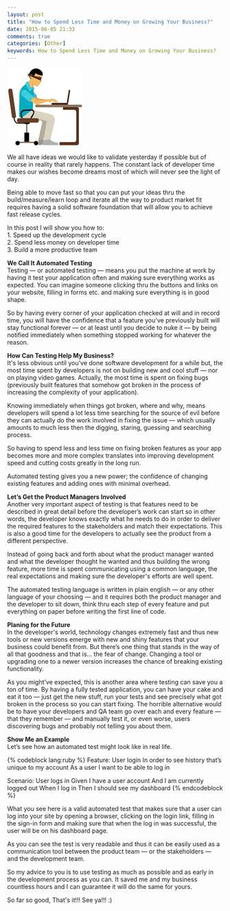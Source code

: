 ```yaml
---
layout: post
title: "How to Spend Less Time and Money on Growing Your Business?"
date: 2015-06-05 21:33
comments: true
categories: [Other]
keywords: How to Spend Less Time and Money on Growing Your Business?
---
```


<p>
  <img src="/images/how_to_spend_less_time_and_money_on_growing_your_business.png" alt="How to Spend Less Time and Money on Growing Your Business?" />
</p>

<p>
  We all have ideas we would like to validate yesterday if possible but of course in reality that rarely happens. The constant lack of developer time makes our wishes become dreams most of which will never see the light of day.
</p>

<p>
  Being able to move fast so that you can put your ideas thru the build/measure/learn loop and iterate all the way to product market fit requires having a solid software foundation that will allow you to achieve fast release cycles.
</p>

<p>
  In this post I will show you how to:<br/>
  1. Speed up the development cycle<br/>
  2. Spend less money on developer time<br/>
  3. Build a more productive team
</p>

<p>
  <strong>We Call It Automated Testing</strong><br/>
  Testing — or automated testing — means you put the machine at work by having it test your application often and making sure everything works as expected. You can imagine someone clicking thru the buttons and links on your website, filling in forms etc. and making sure everything is in good shape.
</p>

<p>
  So by having every corner of your application checked at will and in record time, you will have the confidence that a feature you've previously built will stay functional forever — or at least until you decide to nuke it — by being notified immediately when something stopped working for whatever the reason.
</p>

<p>
  <strong>How Can Testing Help My Business?</strong><br/>
  It's less obvious until you've done software development for a while but, the most time spent by developers is not on building new and cool stuff — nor on playing video games. Actually, the most time is spent on fixing bugs (previously built features that somehow got broken in the process of increasing the complexity of your application).
</p>

<p>
  Knowing immediately when things got broken, where and why, means developers will spend a lot less time searching for the source of evil before they can actually do the work involved in fixing the issue — which usually amounts to much less then the digging, staring, guessing and searching process.
</p>

<p>
  So having to spend less and less time on fixing broken features as your app becomes more and more complex translates into improving development speed and cutting costs greatly in the long run.
</p>

<p>
  Automated testing gives you a new power; the confidence of changing existing features and adding ones with minimal overhead.
</p>

<p>
  <strong>Let’s Get the Product Managers Involved</strong><br/>
  Another very important aspect of testing is that features need to be described in great detail before the developer’s work can start so in other words, the developer knows exactly what he needs to do in order to deliver the required features to the stakeholders and match their expectations. This is also a good time for the developers to actually see the product from a different perspective.
</p>

<p>
  Instead of going back and forth about what the product manager wanted and what the developer thought he wanted and thus building the wrong feature, more time is spent communicating using a common language, the real expectations and making sure the developer's efforts are well spent.
</p>

<p>
  The automated testing language is written in plain english — or any other language of your choosing — and it requires both the product manager and the developer to sit down, think thru each step of every feature and put everything on paper before writing the first line of code.
</p>

<p>
  <strong>Planing for the Future</strong><br/>
  In the developer's world, technology changes extremely fast and thus new tools or new versions emerge with new and shiny features that your business could benefit from. But there’s one thing that stands in the way of all that goodness and that is… the fear of change. Changing a tool or upgrading one to a newer version increases the chance of breaking existing functionality.
</p>

<p>
  As you might’ve expected, this is another area where testing can save you a ton of time. By having a fully tested application, you can have your cake and eat it too — just get the new stuff, run your tests and see precisely what got broken in the process so you can start fixing. The horrible alternative would be to have your developers and QA team go over each and every feature — that they remember — and manually test it, or even worse, users discovering bugs and probably not telling you about them.
</p>

<p>
  <strong>Show Me an Example</strong><br/>
  Let’s see how an automated test might look like in real life.
</p>

{% codeblock lang:ruby %}
Feature: User login
  In order to see history that’s unique to my account
  As a user
  I want to be able to log in

  Scenario: User logs in
    Given I have a user account
    And I am currently logged out
    When I log in
    Then I should see my dashboard
{% endcodeblock %}

<p>
  What you see here is a valid automated test that makes sure that a user can log into your site by opening a browser, clicking on the login link, filling in the sign-in form and making sure that when the log in was successful, the user will be on his dashboard page.
</p>

<p>
  As you can see the test is very readable and thus it can be easily used as a communication tool between the product team — or the stakeholders — and the development team.
</p>

<p>
  So my advice to you is to use testing as much as possible and as early in the development process as you can. It saved me and my business countless hours and I can guarantee it will do the same for yours.
</p>

<p>
  So far so good, That's it!!! See ya!!! :)
</p>
